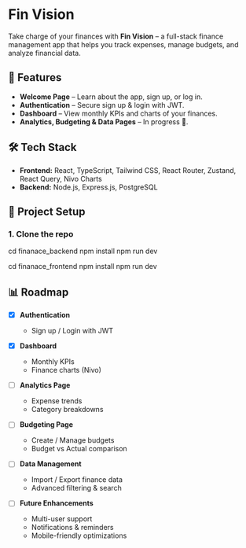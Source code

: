 # Fin Vision

Take charge of your finances with **Fin Vision** – a full-stack finance management app that helps you track expenses, manage budgets, and analyze financial data.

## 🚀 Features
- **Welcome Page** – Learn about the app, sign up, or log in.
- **Authentication** – Secure sign up & login with JWT.
- **Dashboard** – View monthly KPIs and charts of your finances.
- **Analytics, Budgeting & Data Pages** – In progress 🚧.

## 🛠 Tech Stack
- **Frontend:** React, TypeScript, Tailwind CSS, React Router, Zustand, React Query, Nivo Charts  
- **Backend:** Node.js, Express.js, PostgreSQL  

## 📂 Project Setup

### 1. Clone the repo
cd finanace_backend
npm install
npm run dev

cd finanace_frontend
npm install
npm run dev

## 📊 Roadmap

- [x] **Authentication**
  - Sign up / Login with JWT

- [x] **Dashboard**
  - Monthly KPIs
  - Finance charts (Nivo)

- [ ] **Analytics Page**
  - Expense trends
  - Category breakdowns

- [ ] **Budgeting Page**
  - Create / Manage budgets
  - Budget vs Actual comparison

- [ ] **Data Management**
  - Import / Export finance data
  - Advanced filtering & search

- [ ] **Future Enhancements**
  - Multi-user support
  - Notifications & reminders
  - Mobile-friendly optimizations
